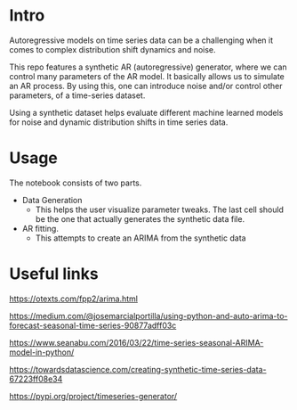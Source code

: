 
# Intro
Autoregressive models on time series data can be a challenging when it comes to complex distribution shift dynamics and noise.

This repo features a synthetic AR (autoregressive) generator, where we can control many parameters of the AR model.
It basically allows us to simulate an AR process.
By using this, one can introduce noise and/or control other parameters, of a time-series dataset.

Using a synthetic dataset helps evaluate different machine learned models for noise and dynamic distribution shifts in time series data.  

# Usage

The notebook consists of two parts.  
- Data Generation
	- This helps the user visualize parameter tweaks.  The last cell should be the one that actually generates the synthetic data file. 
- AR fitting.  
	- This attempts to create an ARIMA from the synthetic data

# Useful links

<https://otexts.com/fpp2/arima.html>

<https://medium.com/@josemarcialportilla/using-python-and-auto-arima-to-forecast-seasonal-time-series-90877adff03c>

<https://www.seanabu.com/2016/03/22/time-series-seasonal-ARIMA-model-in-python/>

<https://towardsdatascience.com/creating-synthetic-time-series-data-67223ff08e34>

<https://pypi.org/project/timeseries-generator/>




